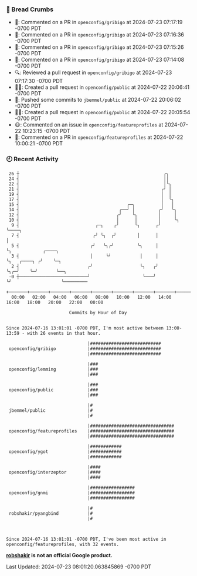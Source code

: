 ### 🍞 Bread Crumbs

 * 💬: Commented on a PR in  `openconfig/gribigo` at 2024-07-23 07:17:19 -0700 PDT
 * 💬: Commented on a PR in  `openconfig/gribigo` at 2024-07-23 07:16:36 -0700 PDT
 * 💬: Commented on a PR in  `openconfig/gribigo` at 2024-07-23 07:15:26 -0700 PDT
 * 💬: Commented on a PR in  `openconfig/gribigo` at 2024-07-23 07:14:08 -0700 PDT
 * 🔍: Reviewed a pull request in  `openconfig/gribigo` at 2024-07-23 07:17:30 -0700 PDT
 * ✍🏼: Created a pull request in `openconfig/public` at 2024-07-22 20:06:41 -0700 PDT
 * 🚢: Pushed some commits to `jbemmel/public` at 2024-07-22 20:06:02 -0700 PDT
 * ✍🏼: Created a pull request in `openconfig/public` at 2024-07-22 20:05:54 -0700 PDT
 * 😃: Commented on an issue in `openconfig/featureprofiles` at 2024-07-22 10:23:15 -0700 PDT
 * 💬: Commented on a PR in  `openconfig/featureprofiles` at 2024-07-22 10:00:21 -0700 PDT

### 🕘 Recent Activity
```
 26 ┼                                                       ╭╮
 24 ┤                                                       ││
 22 ┤                                                       │╰╮
 21 ┤                                                      ╭╯ │
 19 ┤                                                      │  │
 17 ┤                                                      │  ╰╮
 15 ┤                                         ╭─╮          │   │
 14 ┤                                      ╭──╯ │         ╭╯   ╰╮
 12 ┤                                     ╭╯    ╰╮        │     │
 10 ┤                                     │      │        │     ╰╮
  9 ┤                             ╭─╮    ╭╯      ╰╮      ╭╯      ╰────╮
  7 ┤                            ╭╯ ╰╮  ╭╯        │      │            │
  5 ┤                           ╭╯   ╰╮╭╯         ╰╮     │            ╰╮            ╭────╮
  3 ┤                           │     ╰╯           │     │             ╰╮   ╭────╮ ╭╯    ╰─╮
  2 ┤                          ╭╯                  ╰╮   ╭╯              ╰╮╭─╯    ╰─╯       ╰──╮
 -0 ┼──────────────────────────╯                    ╰───╯                ╰╯                   ╰─────────
    +───────+───────+───────+───────+───────+───────+───────+───────+───────+───────+───────+───────+────
  00:00   02:00   04:00   06:00   08:00   10:00   12:00   14:00   16:00   18:00   20:00   22:00   00:00   

						Commits by Hour of Day


Since 2024-07-16 13:01:01 -0700 PDT, I'm most active between 13:00-13:59 - with 26 events in that hour.

```



```
                               |###########################
 openconfig/gribigo            |###########################
                               |###########################

                               |###
 openconfig/lemming            |###
                               |###

                               |###
 openconfig/public             |###
                               |###

                               |#
 jbemmel/public                |#
                               |#

                               |################################
 openconfig/featureprofiles    |################################
                               |################################

                               |############
 openconfig/ygot               |############
                               |############

                               |####
 openconfig/interzeptor        |####
                               |####

                               |#################
 openconfig/gnmi               |#################
                               |#################

                               |#
 robshakir/pyangbind           |#
                               |#



Since 2024-07-16 13:01:01 -0700 PDT, I've been most active in openconfig/featureprofiles, with 32 events.

```
**[robshakir](mailto:robjs@google.com) is not an official Google product.**  


Last Updated: 2024-07-23 08:01:20.063845869 -0700 PDT
